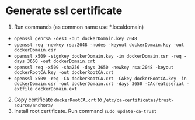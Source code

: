 # Generate ssl certificate

1. Run commands (as common name use *.localdomain)
 
 - `openssl genrsa -des3 -out dockerDomain.key 2048`
 - `openssl req -newkey rsa:2048 -nodes -keyout dockerDomain.key -out dockerDomain.csr`
 - `openssl x509 -signkey dockerDomain.key -in dockerDomain.csr -req -days 3650 -out dockerDomain.crt`
 - `openssl req -x509 -sha256 -days 3650 -newkey rsa:2048 -keyout dockerRootCA.key -out dockerRootCA.crt`
 - `openssl x509 -req -CA dockerRootCA.crt -CAkey dockerRootCA.key -in dockerDomain.csr -out dockerDomain.crt -days 3650 -CAcreateserial -extfile dockerDomain.ext`

2. Copy certificate `dockerRootCA.crt` to `/etc/ca-certificates/trust-source/anchors/`
3. Install root certificate. Run command `sudo update-ca-trust`
